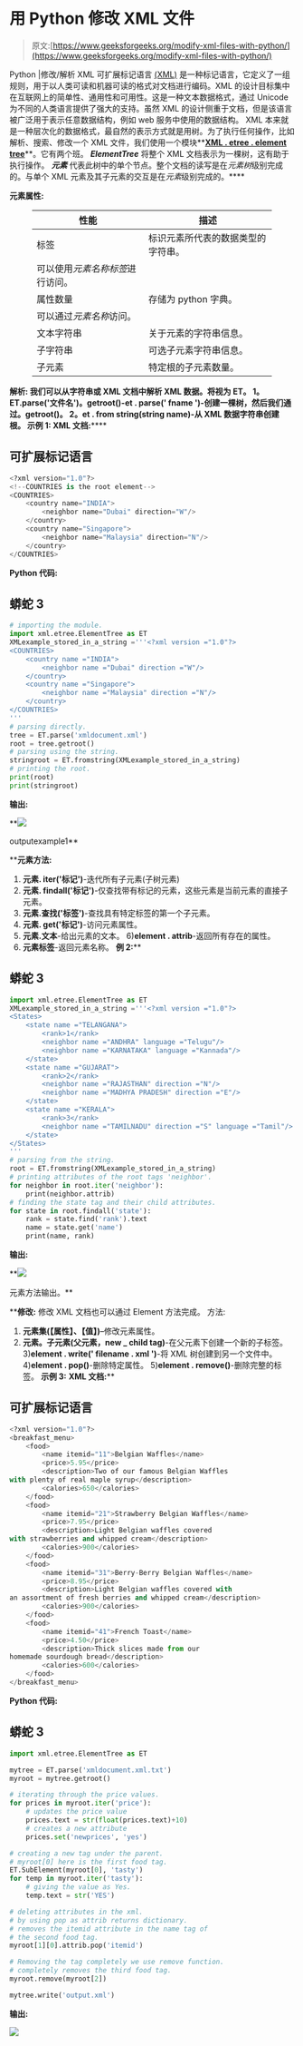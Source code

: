 # 用 Python 修改 XML 文件

> 原文:[https://www.geeksforgeeks.org/modify-xml-files-with-python/](https://www.geeksforgeeks.org/modify-xml-files-with-python/)

Python |修改/解析 XML
可扩展标记语言 [(XML)](https://www.geeksforgeeks.org/xml-basics/) 是一种标记语言，它定义了一组规则，用于以人类可读和机器可读的格式对文档进行编码。XML 的设计目标集中在互联网上的简单性、通用性和可用性。这是一种文本数据格式，通过 Unicode 为不同的人类语言提供了强大的支持。虽然 XML 的设计侧重于文档，但是该语言被广泛用于表示任意数据结构，例如 web 服务中使用的数据结构。
XML 本来就是一种层次化的数据格式，最自然的表示方式就是用树。为了执行任何操作，比如解析、搜索、修改一个 XML 文件，我们使用一个模块**[**XML . etree . element tree**](https://docs.python.org/2/library/xml.etree.elementtree.html#functions)**。它有两个班。 ***ElementTree*** 将整个 XML 文档表示为一棵树，这有助于执行操作。 ***元素*** 代表此树中的单个节点。整个文档的读写是在*元素树*级别完成的。与单个 XML 元素及其子元素的交互是在*元素*级别完成的。**** 

******元素属性:******

<figure class="table">

| 性能 | 描述 |
| --- | --- |
| 标签 | 标识元素所代表的数据类型的字符串。
可以使用*元素名称标签*进行访问。 |
| 属性数量 | 存储为 python 字典。
可以通过*元素名称*访问。 |
| 文本字符串 | 关于元素的字符串信息。 |
| 子字符串 | 可选子元素字符串信息。 |
| 子元素 | 特定根的子元素数量。 |

</figure>

******解析:**
我们可以从字符串或 XML 文档中解析 XML 数据。将**视为 ET。
1。 **ET.parse('文件名')。getroot()**-et . parse(' fname ')-创建一棵树，然后我们通过。getroot()。
2。**et . from string(string name)**-从 XML 数据字符串创建根。
**示例 1:**
**XML 文档:******** 

## **可扩展标记语言**

```py
<?xml version="1.0"?>
<!--COUNTRIES is the root element-->
<COUNTRIES>
    <country name="INDIA">
        <neighbor name="Dubai" direction="W"/>
    </country>
    <country name="Singapore">
        <neighbor name="Malaysia" direction="N"/>
    </country>
</COUNTRIES>
```

****Python 代码:**** 

## **蟒蛇 3**

```py
# importing the module.
import xml.etree.ElementTree as ET
XMLexample_stored_in_a_string ='''<?xml version ="1.0"?>
<COUNTRIES>
    <country name ="INDIA">
        <neighbor name ="Dubai" direction ="W"/>
    </country>
    <country name ="Singapore">
        <neighbor name ="Malaysia" direction ="N"/>
    </country>
</COUNTRIES>
'''
# parsing directly.
tree = ET.parse('xmldocument.xml')
root = tree.getroot()
# parsing using the string.
stringroot = ET.fromstring(XMLexample_stored_in_a_string)
# printing the root.
print(root)
print(stringroot)
```

****输出:****

**![](img/423dc0abd308548b2ec0848036a74f7e.png)

outputexample1** 

****元素方法:**
1) **元素. iter('标记')**-迭代所有子元素(子树元素)
2) **元素. findall('标记')**-仅查找带有标记的元素，这些元素是当前元素的直接子元素。
3) **元素.查找('标签')**-查找具有特定标签的第一个子元素。
4) **元素. get('标记')**-访问元素属性。
5) **元素.文本**-给出元素的文本。
6)**element . attrib**-返回所有存在的属性。
7) **元素标签**-返回元素名称。
**例 2:**** 

## **蟒蛇 3**

```py
import xml.etree.ElementTree as ET
XMLexample_stored_in_a_string ='''<?xml version ="1.0"?>
<States>
    <state name ="TELANGANA">
        <rank>1</rank>
        <neighbor name ="ANDHRA" language ="Telugu"/>
        <neighbor name ="KARNATAKA" language ="Kannada"/>
    </state>
    <state name ="GUJARAT">
        <rank>2</rank>
        <neighbor name ="RAJASTHAN" direction ="N"/>
        <neighbor name ="MADHYA PRADESH" direction ="E"/>
    </state>
    <state name ="KERALA">
        <rank>3</rank>
        <neighbor name ="TAMILNADU" direction ="S" language ="Tamil"/>
    </state>
</States>
'''
# parsing from the string.
root = ET.fromstring(XMLexample_stored_in_a_string)
# printing attributes of the root tags 'neighbor'.
for neighbor in root.iter('neighbor'):
    print(neighbor.attrib)
# finding the state tag and their child attributes.
for state in root.findall('state'):
    rank = state.find('rank').text
    name = state.get('name')
    print(name, rank)
```

****输出:****

**![](img/bee795d3cb4f7bf0ab8de097b4136faf.png)

元素方法输出。** 

****修改:**
修改 XML 文档也可以通过 Element 方法完成。
方法:
1) **元素集(【属性】、【值】)**–修改元素属性。
2) **元素。子元素(父元素，new _ child tag)**-在父元素下创建一个新的子标签。
3)**element . write(' filename . xml ')**-将 XML 树创建到另一个文件中。
4)**element . pop()**-删除特定属性。
5)**element . remove()**-删除完整的标签。
**示例 3:**
**XML 文档:**** 

## **可扩展标记语言**

```py
<?xml version="1.0"?>
<breakfast_menu>
    <food>
        <name itemid="11">Belgian Waffles</name>
        <price>5.95</price>
        <description>Two of our famous Belgian Waffles
with plenty of real maple syrup</description>
        <calories>650</calories>
    </food>
    <food>
        <name itemid="21">Strawberry Belgian Waffles</name>
        <price>7.95</price>
        <description>Light Belgian waffles covered
with strawberries and whipped cream</description>
        <calories>900</calories>
    </food>
    <food>
        <name itemid="31">Berry-Berry Belgian Waffles</name>
        <price>8.95</price>
        <description>Light Belgian waffles covered with
an assortment of fresh berries and whipped cream</description>
        <calories>900</calories>
    </food>
    <food>
        <name itemid="41">French Toast</name>
        <price>4.50</price>
        <description>Thick slices made from our
homemade sourdough bread</description>
        <calories>600</calories>
    </food>
</breakfast_menu>
```

****Python 代码:**** 

## **蟒蛇 3**

```py
import xml.etree.ElementTree as ET

mytree = ET.parse('xmldocument.xml.txt')
myroot = mytree.getroot()

# iterating through the price values.
for prices in myroot.iter('price'):
    # updates the price value
    prices.text = str(float(prices.text)+10)
    # creates a new attribute
    prices.set('newprices', 'yes')

# creating a new tag under the parent.
# myroot[0] here is the first food tag.
ET.SubElement(myroot[0], 'tasty')
for temp in myroot.iter('tasty'):
    # giving the value as Yes.
    temp.text = str('YES')

# deleting attributes in the xml.
# by using pop as attrib returns dictionary.
# removes the itemid attribute in the name tag of
# the second food tag.
myroot[1][0].attrib.pop('itemid')

# Removing the tag completely we use remove function.
# completely removes the third food tag.
myroot.remove(myroot[2])

mytree.write('output.xml')
```

****输出:**** 

**![](img/59108b6feb84ec1f290479e2c523ac1e.png)**